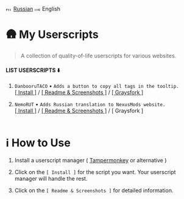 <img width="16" height="11" alt="ru" src="https://github.com/user-attachments/assets/fec055f0-e3d1-4fb9-a869-f5dd53e951ad" /> [Russian](./readme_ru.md)
<img width="16" height="11" alt="us" src="https://github.com/user-attachments/assets/d1d687d5-eb4c-4363-afdb-45c97d201bec" /> English

# 🛖 My Userscripts
> A collection of quality-of-life userscripts for various websites.

#### LIST USERSCRIPTS ⬇️
1. `DanbooruTACO` • `Adds a button to copy all tags in the tooltip.`<br>
[[ Install ]](https://raw.githubusercontent.com/vanja-san/JS-UserScripts/main/scripts/DanbooruTACO/danbooruTaCo.user.js) / [[ Readme & Screenshots ]](./scripts/DanbooruTACO) / [[ Graysfork ]](https://greasyfork.org/scripts/546052-danbooru-taco)

2. `NemoRUT` • `Adds Russian translation to NexusMods website.`<br>
[[ Install ]](https://raw.githubusercontent.com/vanja-san/JS-UserScripts/main/scripts/NemoRUT/Nemo-RUT.user.js) / [[ Readme & Screenshots ]](./scripts/NemoRUT) / [ Graysfork ]
 <br><br>
# ℹ️ How to Use
1. Install a userscript manager ( [Tampermonkey](https://www.tampermonkey.net/) or alternative )

2. Click on the `[ Install ]` for the script you want. Your userscript manager will handle the rest.
3. Click on the `[ Readme & Screenshots ]` for detailed information.
